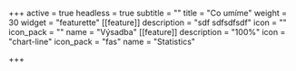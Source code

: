 +++
active = true
headless = true
subtitle = ""
title = "Co umíme"
weight = 30
widget = "featurette"
[[feature]]
description = "sdf sdfsdfsdf"
icon = ""
icon_pack = ""
name = "Výsadba"
[[feature]]
description = "100%"
icon = "chart-line"
icon_pack = "fas"
name = "Statistics"

+++
